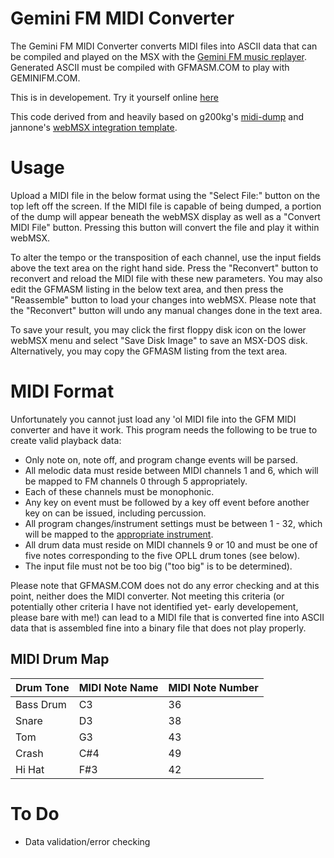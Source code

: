 # Gemini FM MIDI Converter
The Gemini FM MIDI Converter converts MIDI files into ASCII data that can be compiled and played on the MSX with the [Gemini FM music replayer](https://github.com/TheNetNomad/Gemini-FM). Generated ASCII must be compiled with GFMASM.COM to play with GEMINIFM.COM. 

This is in developement. Try it yourself online [here](https://netnomad.neocities.org/gemconv/)

This code derived from and heavily based on g200kg's [midi-dump](https://github.com/g200kg/midi-dump) and jannone's [webMSX integration template](https://github.com/jannone/webmsx-integration-template).

# Usage
Upload a MIDI file in the below format using the "Select File:" button on the top left off the screen. If the MIDI file is capable of being dumped, a portion of the dump will appear beneath the webMSX display as well as a "Convert MIDI File" button. Pressing this button will convert the file and play it within webMSX.

To alter the tempo or the transposition of each channel, use the input fields above the text area on the right hand side. Press the "Reconvert" button to reconvert and reload the MIDI file with these new parameters. You may also edit the GFMASM listing in the below text area, and then press the "Reassemble" button to load your changes into webMSX. Please note that the "Reconvert" button will undo any manual changes done in the text area.

To save your result, you may click the first floppy disk icon on the lower webMSX menu and select "Save Disk Image" to save an MSX-DOS disk. Alternatively, you may copy the GFMASM listing from the text area.

# MIDI Format

Unfortunately you cannot just load any 'ol MIDI file into the GFM MIDI converter and have it work. This program needs the following to be true to create valid playback data:

- Only note on, note off, and program change events will be parsed.			
- All melodic data must reside between MIDI channels 1 and 6, which will be mapped to FM channels 0 through 5 appropriately.
- Each of these channels must be monophonic.
- Any key on event must be followed by a key off event before another key on can be issued, including percussion.
- All program changes/instrument settings must be between 1 - 32, which will be mapped to the [appropriate instrument](https://github.com/TheNetNomad/Gemini-FM#Instrument-Table).
- All drum data must reside on MIDI channels 9 or 10 and must be one of five notes corresponding to the five OPLL drum tones (see below).
- The input file must not be too big ("too big" is to be determined).

Please note that GFMASM.COM does not do any error checking and at this point, neither does the MIDI converter. Not meeting this criteria (or potentially other criteria I have not identified yet- early developement, please bare with me!) can lead to a MIDI file that is converted fine into ASCII data that is assembled fine into a binary file that does not play properly.

## MIDI Drum Map
| Drum Tone | MIDI Note Name | MIDI Note Number |
| --- | --- | --- |
Bass Drum | C3 | 36
Snare | D3 | 38
Tom | G3 | 43
Crash | C#4 | 49 
Hi Hat | F#3 |  42

# To Do
- Data validation/error checking



